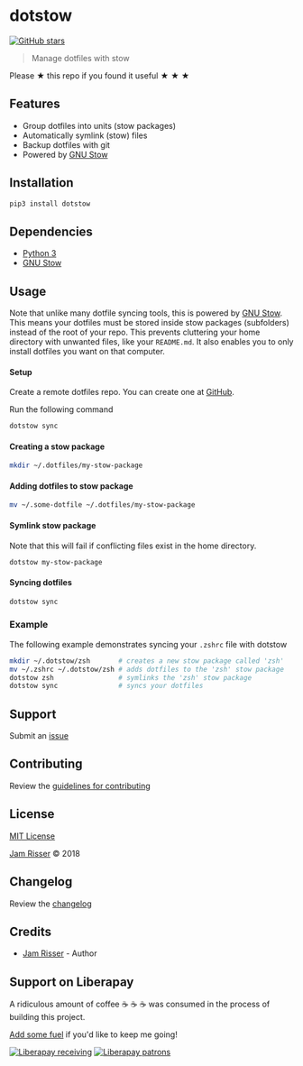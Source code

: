 # dotstow

[![GitHub stars](https://img.shields.io/github/stars/codejamninja/dotstow.svg?style=social&label=Stars)](https://github.com/codejamninja/dotstow)

> Manage dotfiles with stow

Please ★ this repo if you found it useful ★ ★ ★


## Features

* Group dotfiles into units (stow packages)
* Automatically symlink (stow) files
* Backup dotfiles with git
* Powered by [GNU Stow](https://www.gnu.org/software/stow/)


## Installation

```sh
pip3 install dotstow
```


## Dependencies

* [Python 3](https://www.python.org)
* [GNU Stow](https://www.gnu.org/software/stow)


## Usage

Note that unlike many dotfile syncing tools, this is powered by
[GNU Stow](https://www.gnu.org/software/stow). This means your dotfiles must be stored inside
stow packages (subfolders) instead of the root of your repo. This prevents cluttering your home
directory with unwanted files, like your `README.md`. It also enables you to only install dotfiles
you want on that computer.

#### Setup

Create a remote dotfiles repo. You can create one at [GitHub](https://github.com/new).

Run the following command
```sh
dotstow sync
```

#### Creating a stow package

```sh
mkdir ~/.dotfiles/my-stow-package
```

#### Adding dotfiles to stow package

```sh
mv ~/.some-dotfile ~/.dotfiles/my-stow-package
```

#### Symlink stow package

Note that this will fail if conflicting files exist in the home directory.

```sh
dotstow my-stow-package
```

#### Syncing dotfiles

```sh
dotstow sync
```

### Example

The following example demonstrates syncing your `.zshrc` file with dotstow
```sh
mkdir ~/.dotstow/zsh       # creates a new stow package called 'zsh'
mv ~/.zshrc ~/.dotstow/zsh # adds dotfiles to the 'zsh' stow package
dotstow zsh                # symlinks the 'zsh' stow package
dotstow sync               # syncs your dotfiles
```


## Support

Submit an [issue](https://github.com/codejamninja/dotstow/issues/new)


## Contributing

Review the [guidelines for contributing](https://github.com/codejamninja/dotstow/blob/master/CONTRIBUTING.md)


## License

[MIT License](https://github.com/codejamninja/dotstow/blob/master/LICENSE)

[Jam Risser](https://codejam.ninja) © 2018


## Changelog

Review the [changelog](https://github.com/codejamninja/dotstow/blob/master/CHANGELOG.md)


## Credits

* [Jam Risser](https://codejam.ninja) - Author


## Support on Liberapay

A ridiculous amount of coffee ☕ ☕ ☕ was consumed in the process of building this project.

[Add some fuel](https://liberapay.com/codejamninja/donate) if you'd like to keep me going!

[![Liberapay receiving](https://img.shields.io/liberapay/receives/codejamninja.svg?style=flat-square)](https://liberapay.com/codejamninja/donate)
[![Liberapay patrons](https://img.shields.io/liberapay/patrons/codejamninja.svg?style=flat-square)](https://liberapay.com/codejamninja/donate)
